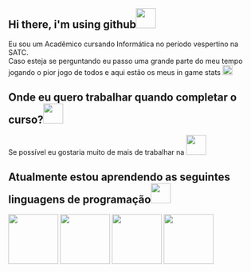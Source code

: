 <h2> Hi there, i'm using github<img src=https://media.tenor.com/DpJdyKQKgYkAAAAi/cat-jump.gif width="40" /></h2>
<p>Eu sou um Acadêmico cursando Informática no período vespertino na SATC.<br>
Caso esteja se perguntando eu passo uma grande parte do meu tempo jogando o pior jogo de todos e aqui estão os meus in game stats
<a href="https://masterychart.com/profile/br/PepininhoTop" target="_blank"><img loading="lazy" src="https://upload.wikimedia.org/wikipedia/commons/thumb/2/2a/LoL_icon.svg/1200px-LoL_icon.svg.png"width="20" target="_blank"></a></p>

<h2>Onde eu quero trabalhar quando completar o curso?<img src=https://media.tenor.com/NQfq1liFH-8AAAAd/byuntear-sad.gif width="40"></h2>
  
<p>Se possível eu gostaria muito de mais de trabalhar na <a href="https://www.instagram.com/emasoftware" target="_blank"><img loading="lazy" src="https://static.wixstatic.com/media/8de8c4_d6b034a4948a42ea813f0d4399e6c167~mv2.png"width="40" target="_blank"></a> </p>

<h2>Atualmente estou aprendendo as seguintes linguagens de programação<img src=https://media.tenor.com/PS6medrGxqwAAAAd/cat-kiss.gif width="40"></h2>
  
<p><img src="https://cdn.jsdelivr.net/gh/devicons/devicon/icons/python/python-original.svg"width="100" />
    <img src="https://cdn.jsdelivr.net/gh/devicons/devicon/icons/c/c-original.svg"width="100" />
    <img src="https://cdn.jsdelivr.net/gh/devicons/devicon/icons/csharp/csharp-original.svg"width="100" />
    <img src="https://cdn.jsdelivr.net/gh/devicons/devicon/icons/html5/html5-original.svg"width="100" />

</p>

<!--
**PedroDPavei/PedroDPavei** is a ✨ _special_ ✨ repository because its `README.md` (this file) appears on your GitHub profile.

Here are some ideas to get you started:

- 🔭 I’m currently working on ...
- 🌱 I’m currently learning ...
- 👯 I’m looking to collaborate on ...
- 🤔 I’m looking for help with ...
- 💬 Ask me about ...
- 📫 How to reach me: ...
- 😄 Pronouns: ...
- ⚡ Fun fact: ... :trollface:
-->
